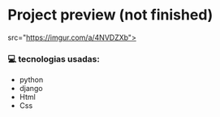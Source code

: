 

# Project preview (not finished) 

src="https://imgur.com/a/4NVDZXb">

### 💻 tecnologias usadas:

- python
- django
- Html
- Css



